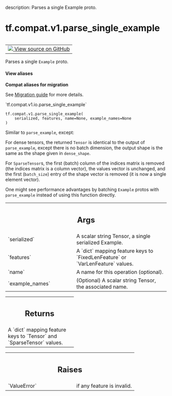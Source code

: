 description: Parses a single Example proto.

<div itemscope itemtype="http://developers.google.com/ReferenceObject">
<meta itemprop="name" content="tf.compat.v1.parse_single_example" />
<meta itemprop="path" content="Stable" />
</div>

# tf.compat.v1.parse_single_example

<!-- Insert buttons and diff -->

<table class="tfo-notebook-buttons tfo-api nocontent" align="left">
<td>
  <a target="_blank" href="https://github.com/tensorflow/tensorflow/blob/r2.3/tensorflow/python/ops/parsing_ops.py#L378-L410">
    <img src="https://www.tensorflow.org/images/GitHub-Mark-32px.png" />
    View source on GitHub
  </a>
</td>
</table>



Parses a single `Example` proto.

<section class="expandable">
  <h4 class="showalways">View aliases</h4>
  <p>
<b>Compat aliases for migration</b>
<p>See
<a href="https://www.tensorflow.org/guide/migrate">Migration guide</a> for
more details.</p>
<p>`tf.compat.v1.io.parse_single_example`</p>
</p>
</section>

<pre class="devsite-click-to-copy prettyprint lang-py tfo-signature-link">
<code>tf.compat.v1.parse_single_example(
    serialized, features, name=None, example_names=None
)
</code></pre>



<!-- Placeholder for "Used in" -->

Similar to `parse_example`, except:

For dense tensors, the returned `Tensor` is identical to the output of
`parse_example`, except there is no batch dimension, the output shape is the
same as the shape given in `dense_shape`.

For `SparseTensor`s, the first (batch) column of the indices matrix is removed
(the indices matrix is a column vector), the values vector is unchanged, and
the first (`batch_size`) entry of the shape vector is removed (it is now a
single element vector).

One might see performance advantages by batching `Example` protos with
`parse_example` instead of using this function directly.

<!-- Tabular view -->
 <table class="responsive fixed orange">
<colgroup><col width="214px"><col></colgroup>
<tr><th colspan="2"><h2 class="add-link">Args</h2></th></tr>

<tr>
<td>
`serialized`
</td>
<td>
A scalar string Tensor, a single serialized Example.
</td>
</tr><tr>
<td>
`features`
</td>
<td>
A `dict` mapping feature keys to `FixedLenFeature` or
`VarLenFeature` values.
</td>
</tr><tr>
<td>
`name`
</td>
<td>
A name for this operation (optional).
</td>
</tr><tr>
<td>
`example_names`
</td>
<td>
(Optional) A scalar string Tensor, the associated name.
</td>
</tr>
</table>



<!-- Tabular view -->
 <table class="responsive fixed orange">
<colgroup><col width="214px"><col></colgroup>
<tr><th colspan="2"><h2 class="add-link">Returns</h2></th></tr>
<tr class="alt">
<td colspan="2">
A `dict` mapping feature keys to `Tensor` and `SparseTensor` values.
</td>
</tr>

</table>



<!-- Tabular view -->
 <table class="responsive fixed orange">
<colgroup><col width="214px"><col></colgroup>
<tr><th colspan="2"><h2 class="add-link">Raises</h2></th></tr>

<tr>
<td>
`ValueError`
</td>
<td>
if any feature is invalid.
</td>
</tr>
</table>

